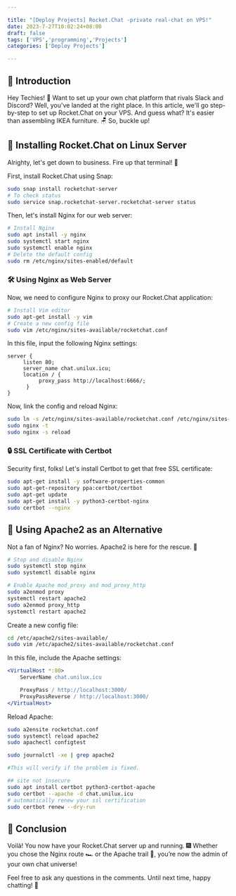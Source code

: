```yaml
---

title: "[Deploy Projects] Rocket.Chat -private real-chat on VPS!"
date: 2023-7-27T10:02:24+08:00
draft: false
tags: ['VPS','programming','Projects']
categories: ['Deploy Projects']

---
```



## 🎤 Introduction
Hey Techies! 🤖 Want to set up your own chat platform that rivals Slack and Discord? Well, you've landed at the right place. In this article, we'll go step-by-step to set up Rocket.Chat on your VPS. And guess what? It's easier than assembling IKEA furniture. 🪑 So, buckle up!

## 🐧 Installing Rocket.Chat on Linux Server
Alrighty, let's get down to business. Fire up that terminal! 🐚

First, install Rocket.Chat using Snap:

```bash
sudo snap install rocketchat-server
# To check status
sudo service snap.rocketchat-server.rocketchat-server status
```

Then, let's install Nginx for our web server:

```bash
# Install Nginx
sudo apt install -y nginx
sudo systemctl start nginx
sudo systemctl enable nginx
# Delete the default config
sudo rm /etc/nginx/sites-enabled/default
```

### 🛠️ Using Nginx as Web Server

Now, we need to configure Nginx to proxy our Rocket.Chat application:

```bash
# Install Vim editor
sudo apt-get install -y vim
# Create a new config file
sudo vim /etc/nginx/sites-available/rocketchat.conf
```

In this file, input the following Nginx settings:

```nginx
server {
     listen 80;
     server_name chat.unilux.icu;
     location / {
          proxy_pass http://localhost:6666/;
      }
}
```

Now, link the config and reload Nginx:

```bash
sudo ln -s /etc/nginx/sites-available/rocketchat.conf /etc/nginx/sites-enabled
sudo nginx -t
sudo nginx -s reload
```

### 🔒 SSL Certificate with Certbot

Security first, folks! Let's install Certbot to get that free SSL certificate:

```bash
sudo apt-get install -y software-properties-common
sudo apt-get-repository ppa:certbot/certbot
sudo apt-get update
sudo apt-get install -y python3-certbot-nginx
sudo certbot --nginx
```

## 🐘 Using Apache2 as an Alternative

Not a fan of Nginx? No worries. Apache2 is here for the rescue. 🚁

```bash
# Stop and disable Nginx
sudo systemctl stop nginx
sudo systemctl disable nginx

# Enable Apache mod_proxy and mod_proxy_http
sudo a2enmod proxy
systemctl restart apache2
sudo a2enmod proxy_http
systemctl restart apache2
```

Create a new config file:

```bash
cd /etc/apache2/sites-available/
sudo vim /etc/apache2/sites-available/rocketchat.conf
```

In this file, include the Apache settings:

```apache
<VirtualHost *:80>
    ServerName chat.unilux.icu

    ProxyPass / http://localhost:3000/
    ProxyPassReverse / http://localhost:3000/
</VirtualHost>
```

Reload Apache:

```bash
sudo a2ensite rocketchat.conf
sudo systemctl reload apache2
sudo apachectl configtest

sudo journalctl -xe | grep apache2

#This will verify if the problem is fixed.

## site not insecure
sudo apt install certbot python3-certbot-apache
sudo certbot --apache -d chat.unilux.icu
# automatically renew your ssl certification
sudo certbot renew --dry-run
```

## 🎉 Conclusion

Voilà! You now have your Rocket.Chat server up and running. 🎆 Whether you chose the Nginx route 🏎️ or the Apache trail 🐎, you’re now the admin of your own chat universe! 

Feel free to ask any questions in the comments. Until next time, happy chatting! 💬